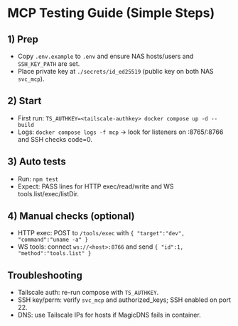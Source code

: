 # MCP Testing Guide (Simple Steps)

## 1) Prep
- Copy `.env.example` to `.env` and ensure NAS hosts/users and `SSH_KEY_PATH` are set.
- Place private key at `./secrets/id_ed25519` (public key on both NAS `svc_mcp`).

## 2) Start
- First run: `TS_AUTHKEY=<tailscale-authkey> docker compose up -d --build`
- Logs: `docker compose logs -f mcp` → look for listeners on :8765/:8766 and SSH checks code=0.

## 3) Auto tests
- Run: `npm test`
- Expect: PASS lines for HTTP exec/read/write and WS tools.list/exec/listDir.

## 4) Manual checks (optional)
- HTTP exec: POST to `/tools/exec` with `{ "target":"dev", "command":"uname -a" }`
- WS tools: connect `ws://<host>:8766` and send `{ "id":1, "method":"tools.list" }`

## Troubleshooting
- Tailscale auth: re-run compose with `TS_AUTHKEY`.
- SSH key/perm: verify `svc_mcp` and authorized_keys; SSH enabled on port 22.
- DNS: use Tailscale IPs for hosts if MagicDNS fails in container.
